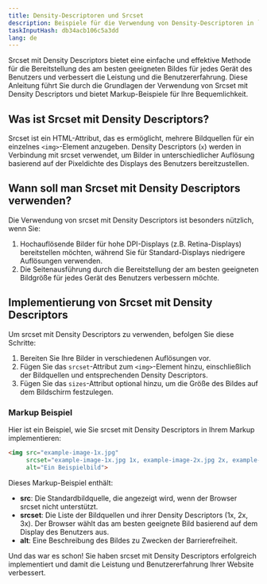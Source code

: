 ```yaml
---
title: Density-Descriptoren und Srcset
description: Beispiele für die Verwendung von Density-Descriptoren in `srcset`
taskInputHash: db34acb106c5a3dd
lang: de
---
```

Srcset mit Density Descriptors bietet eine einfache und effektive Methode für die Bereitstellung des am besten geeigneten Bildes für jedes Gerät des Benutzers und verbessert die Leistung und die Benutzererfahrung. Diese Anleitung führt Sie durch die Grundlagen der Verwendung von Srcset mit Density Descriptors und bietet Markup-Beispiele für Ihre Bequemlichkeit.

## Was ist Srcset mit Density Descriptors?

Srcset ist ein HTML-Attribut, das es ermöglicht, mehrere Bildquellen für ein einzelnes `<img>`-Element anzugeben. Density Descriptors (`x`) werden in Verbindung mit srcset verwendet, um Bilder in unterschiedlicher Auflösung basierend auf der Pixeldichte des Displays des Benutzers bereitzustellen.

## Wann soll man Srcset mit Density Descriptors verwenden?

Die Verwendung von srcset mit Density Descriptors ist besonders nützlich, wenn Sie:
1. Hochauflösende Bilder für hohe DPI-Displays (z.B. Retina-Displays) bereitstellen möchten, während Sie für Standard-Displays niedrigere Auflösungen verwenden.
2. Die Seitenausführung durch die Bereitstellung der am besten geeigneten Bildgröße für jedes Gerät des Benutzers verbessern möchte.

## Implementierung von Srcset mit Density Descriptors

Um srcset mit Density Descriptors zu verwenden, befolgen Sie diese Schritte:
1. Bereiten Sie Ihre Bilder in verschiedenen Auflösungen vor.
2. Fügen Sie das `srcset`-Attribut zum `<img>`-Element hinzu, einschließlich der Bildquellen und entsprechenden Density Descriptors.
3. Fügen Sie das `sizes`-Attribut optional hinzu, um die Größe des Bildes auf dem Bildschirm festzulegen.

### Markup Beispiel

Hier ist ein Beispiel, wie Sie srcset mit Density Descriptors in Ihrem Markup implementieren:

```html
<img src="example-image-1x.jpg"
     srcset="example-image-1x.jpg 1x, example-image-2x.jpg 2x, example-image-3x.jpg 3x"
     alt="Ein Beispielbild">
```

Dieses Markup-Beispiel enthält:
- **src**: Die Standardbildquelle, die angezeigt wird, wenn der Browser srcset nicht unterstützt.
- **srcset**: Die Liste der Bildquellen und ihrer Density Descriptors (1x, 2x, 3x). Der Browser wählt das am besten geeignete Bild basierend auf dem Display des Benutzers aus.
- **alt**: Eine Beschreibung des Bildes zu Zwecken der Barrierefreiheit.

Und das war es schon! Sie haben srcset mit Density Descriptors erfolgreich implementiert und damit die Leistung und Benutzererfahrung Ihrer Website verbessert.

